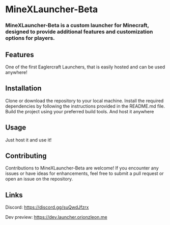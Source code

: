 # MineXLauncher-Beta
### MineXLauncher-Beta is a custom launcher for Minecraft, designed to provide additional features and customization options for players.

## Features
One of the first Eaglercraft Launchers, that is easily hosted and can be used anywhere!
## Installation
Clone or download the repository to your local machine.
Install the required dependencies by following the instructions provided in the README.md file.
Build the project using your preferred build tools.
And host it anywhere
## Usage
Just host it and use it!
## Contributing
Contributions to MineXLauncher-Beta are welcome! If you encounter any issues or have ideas for enhancements, feel free to submit a pull request or open an issue on the repository.
## Links
Discord: https://discord.gg/suQwdJfzrx

Dev preview: https://dev.launcher.orionzleon.me
